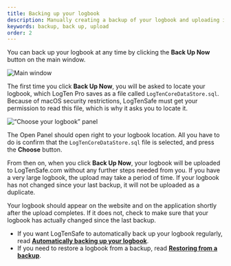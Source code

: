 ```yaml
---
title: Backing up your logbook
description: Manually creating a backup of your logbook and uploading it to LogTenSafe.
keywords: backup, back up, upload
order: 2
---
```


You can back up your logbook at any time by clicking the **Back Up Now** button
on the main window.

![Main window](main-window.png)

The first time you click **Back Up Now**, you will be asked to locate your
logbook, which LogTen Pro saves as a file called `LogTenCoreDataStore.sql`.
Because of macOS security restrictions, LogTenSafe must get your permission to
read this file, which is why it asks you to locate it.

![“Choose your logbook” panel](open-panel.png)

The Open Panel should open right to your logbook location. All you have to do is
confirm that the `LogTenCoreDataStore.sql` file is selected, and press the
**Choose** button.

From then on, when you click **Back Up Now**, your logbook will be uploaded to
LogTenSafe.com without any further steps needed from you. If you have a very
large logbook, the upload may take a period of time. If your logbook has not
changed since your last backup, it will not be uploaded as a duplicate.

Your logbook should appear on the website and on the application shortly after
the upload completes. If it does not, check to make sure that your logbook has
actually changed since the last backup.

- If you want LogTenSafe to automatically back up your logbook regularly, read
  [**Automatically backing up your logbook**](automatic-backups.html).
- If you need to restore a logbook from a backup, read
  [**Restoring from a backup**](restoring.html).
